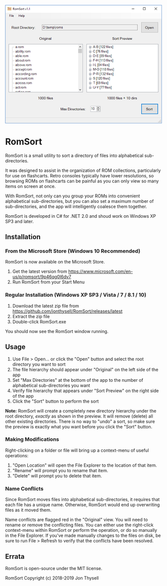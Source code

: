 ![RomSort ScreenShot](./.github/screenshot.png)

# RomSort #

RomSort is a small utility to sort a directory of files into alphabetical sub-directories.

It was designed to assist in the organization of ROM collections, particularly for use on flashcarts. Retro consoles typically have lower resolutions, so browsing ROMs on flashcarts can be painful as you can only view so many items on screen at once.

With RomSort, not only can you group your ROMs into convenient alphabetical sub-directories, but you can also set a maximum number of sub-directories, and the app will intelligently coalesce them together.

RomSort is developed in C# for .NET 2.0 and shoud work on Windows XP SP3 and later.

## Installation ##

### From the Microsoft Store (Windows 10 Recommended) ###

RomSort is now available on the Microsoft Store.

1. Get the latest version from https://www.microsoft.com/en-us/p/romsort/9p46qg0l6dv7
2. Run RomSort from your Start Menu

### Regular Installation (Windows XP SP3 / Vista / 7 / 8.1 / 10) ###

1. Download the latest zip file from https://github.com/jonthysell/RomSort/releases/latest
2. Extract the zip file
3. Double-click RomSort.exe

You should now see the RomSort window running.

## Usage ##

1. Use File > Open... or click the "Open" button and select the root directory you want to sort
2. The file hierarchy should appear under "Original" on the left side of the app
2. Set "Max Directories" at the bottom of the app to the number of alphabetical sub-directories you want
3. Verify file hierarchy that appears under "Sort Preview" on the right side of the app
4. Click the "Sort" button to perform the sort

**Note:** RomSort will create a completely new directory hierarchy under the root directory, *exactly* as shown in the preview. It will remove (delete) all other existing directories. There is no way to "undo" a sort, so make sure the preview is exactly what you want before you click the "Sort" button.

### Making Modifications ###

Right-clicking on a folder or file will bring up a context-menu of useful operations:

1. "Open Location" will open the File Explorer to the location of that item.
2. "Rename" will prompt you to rename that item.
3. "Delete" will prompt you to delete that item.

### Name Conflicts ###

Since RomSort moves files into alphabetical sub-directories, it requires that each file has a unique name. Otherwise, RomSort would end up overwriting files as it moved them.

Name conflicts are flagged red in the "Original" view. You will need to rename or remove the conflicting files. You can either use the right-click context-menu within RomSort or perform the operation, or do so manually in the File Explorer. If you've made manually changes to the files on disk, be sure to run File > Refresh to verify that the conflicts have been resolved.

## Errata ##

RomSort is open-source under the MIT license.

RomSort Copyright (c) 2018-2019 Jon Thysell
